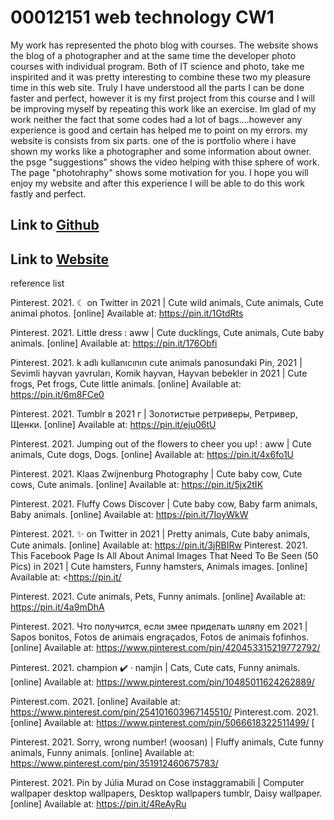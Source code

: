 # 00012151 web technology CW1 

My work has represented the photo blog with courses. The website shows the blog of a photographer and at the same time the developer photo courses with individual program. Both of IT science and photo, take me inspirited and it was pretty interesting to combine these two my pleasure time in this web site. Truly I have understood all the parts I can be done faster and perfect, however it is my first project from this course and I will be improving myself by repeating this work like an exercise. Im glad of my work neither the fact that some codes had a lot of bags....however any experience is good and certain has helped me to point on my errors. my website is consists from six parts. one of the is portfolio where i have shown my works like a photographer and some information about owner. the psge "suggestions" shows the video helping with thise sphere of work. The page "photohraphy" shows some motivation for you. I hope you will enjoy my website and after this experience I will be able to do this work fastly and perfect. 


## Link to [Github](https://github.com/ellinakatrish/WebTechnolohy-00012151.git)
## Link to [Website](https://simkaphotoblog.netlify.app/)


reference list

Pinterest. 2021. ☾ on Twitter in 2021 | Cute wild animals, Cute animals, Cute animal photos. [online] Available at: <https://pin.it/1GtdRts> 


Pinterest. 2021. Little dress : aww | Cute ducklings, Cute animals, Cute baby animals. [online] Available at: <https://pin.it/176Obfi> 


Pinterest. 2021. k adlı kullanıcının cute animals panosundaki Pin, 2021 | Sevimli hayvan yavruları, Komik hayvan, Hayvan bebekler in 2021 | Cute frogs, Pet frogs, Cute little animals. [online] Available at: <https://pin.it/6m8FCe0> 

Pinterest. 2021. Tumblr в 2021 г | Золотистые ретриверы, Ретривер, Щенки. [online] Available at: <https://pin.it/eju06tU>


Pinterest. 2021. Jumping out of the flowers to cheer you up! : aww | Cute animals, Cute dogs, Dogs. [online] Available at: <https://pin.it/4x6fo1U> 


Pinterest. 2021. Klaas Zwijnenburg Photography | Cute baby cow, Cute cows, Cute animals. [online] Available at: <https://pin.it/5jx2tIK> 

Pinterest. 2021. Fluffy Cows Discover | Cute baby cow, Baby farm animals, Baby animals. [online] Available at: <https://pin.it/7IoyWkW>                                                            

Pinterest. 2021. ✨ on Twitter in 2021 | Pretty animals, Cute baby animals, Cute animals. [online] Available at: <https://pin.it/3jRBIRw> 
Pinterest. 2021. This Facebook Page Is All About Animal Images That Need To Be Seen (50 Pics) in 2021 | Cute hamsters, Funny hamsters, Animals images. [online] Available at: <https://pin.it/


Pinterest. 2021. Cute animals, Pets, Funny animals. [online] Available at: <https://pin.it/4a9mDhA> 


Pinterest. 2021. Что получится, если змее приделать шляпу em 2021 | Sapos bonitos, Fotos de animais engraçados, Fotos de animais fofinhos. [online] Available at: <https://www.pinterest.com/pin/420453315219772792/>

Pinterest. 2021. champion ✔️ · namjin | Cats, Cute cats, Funny animals. [online] Available at: <https://www.pinterest.com/pin/10485011624262889/> 


Pinterest.com. 2021. [online] Available at: <https://www.pinterest.com/pin/254101603967145510/> 
Pinterest.com. 2021. [online] Available at: <https://www.pinterest.com/pin/5066618322511499/> [


Pinterest. 2021. Sorry, wrong number! (woosan) | Fluffy animals, Cute funny animals, Funny animals. [online] Available at: <https://www.pinterest.com/pin/351912460675783/> 

Pinterest. 2021. Pin by Júlia Murad on Cose instaggramabili | Computer wallpaper desktop wallpapers, Desktop wallpapers tumblr, Daisy wallpaper. [online] Available at: <https://pin.it/4ReAyRu>
